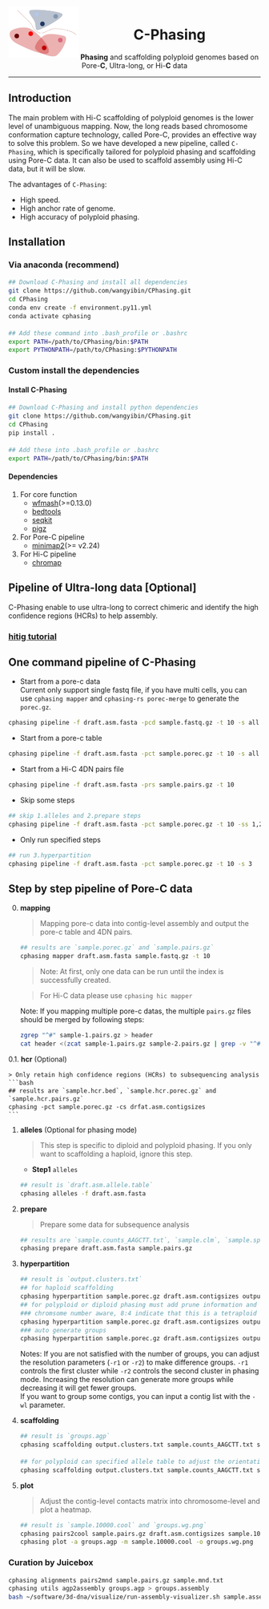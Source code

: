 <img src="pictures/logo/C-Phasing_logo3.jpg" alt="C-Phasing logo" width="140px" align="left" />
<h1 align="center"><b>C</b>-Phasing</h1>
<p align="center"> <b>Phasing</b> and scaffolding polyploid genomes based on Pore-<b>C</b>, Ultra-long, or Hi-<b>C</b> data</p>

***  

## Introduction
The main problem with Hi-C scaffolding of polyploid genomes is the lower level of unambiguous mapping. Now, the long reads based chromosome conformation capture technology, called Pore-C, provides an effective way to solve this problem. So we have developed a new pipeline, called `C-Phasing`, which is specifically tailored for polyploid phasing and scaffolding using Pore-C data. It can also be used to scaffold assembly using Hi-C data, but it will be slow.  
  
The advantages of `C-Phasing`:   
- High speed.   
- High anchor rate of genome. 
- High accuracy of polyploid phasing. 

## Installation
### Via anaconda (recommend)
```bash
## Download C-Phasing and install all dependencies
git clone https://github.com/wangyibin/CPhasing.git
cd CPhasing
conda env create -f environment.py11.yml
conda activate cphasing

## Add these command into .bash_profile or .bashrc
export PATH=/path/to/CPhasing/bin:$PATH
export PYTHONPATH=/path/to/CPhasing:$PYTHONPATH
```
### Custom install the dependencies
#### Install C-Phasing
```bash
## Download C-Phasing and install python dependencies
git clone https://github.com/wangyibin/CPhasing.git
cd CPhasing
pip install .

## Add these into .bash_profile or .bashrc
export PATH=/path/to/CPhasing/bin:$PATH
```
#### Dependencies
1. For core function
    - [wfmash](https://github.com/waveygang/wfmash)(>=0.13.0)
    - [bedtools](https://bedtools.readthedocs.io/en/latest/)
    - [seqkit](https://bioinf.shenwei.me/seqkit/)
    - [pigz](https://github.com/madler/pigz)
2. For Pore-C pipeline
    - [minimap2](https://github.com/lh3/minimap2)(>= v2.24)
3. For Hi-C pipeline
    - [chromap](https://github.com/haowenz/chromap)

## Pipeline of Ultra-long data [Optional]
C-Phasing enable to use ultra-long to correct chimeric and identify the high confidence regions (HCRs) to help assembly.  
### **[hitig tutorial](cphasing/hitig)**

## One command pipeline of C-Phasing
- Start from a pore-c data  
Current only support single fastq file, if you have multi cells, you can use `cphasing mapper` and `cphasing-rs porec-merge` to generate the `porec.gz`.  

```bash
cphasing pipeline -f draft.asm.fasta -pcd sample.fastq.gz -t 10 -s all -n "8:4"
```
- Start from a pore-c table  
```bash
cphasing pipeline -f draft.asm.fasta -pct sample.porec.gz -t 10 -s all 
```  
- Start from a Hi-C 4DN pairs file  
```bash
cphasing pipeline -f draft.asm.fasta -prs sample.pairs.gz -t 10
```  
- Skip some steps  
```bash
## skip 1.alleles and 2.prepare steps 
cphasing pipeline -f draft.asm.fasta -pct sample.porec.gz -t 10 -ss 1,2
```

- Only run specified steps  
```bash
## run 3.hyperpartition 
cphasing pipeline -f draft.asm.fasta -pct sample.porec.gz -t 10 -s 3
```

## Step by step pipeline of Pore-C data  
0. **mapping**  
    > Mapping pore-c data into contig-level assembly and output the pore-c table and 4DN pairs.
    ```bash
    ## results are `sample.porec.gz` and `sample.pairs.gz`  
    cphasing mapper draft.asm.fasta sample.fastq.gz -t 10
    ```  
    > Note: At first, only one data can be run until the index is successfully created.   

    > For Hi-C data please use `cphasing hic mapper`  

    Note: If you mapping multiple pore-c datas, the multiple `pairs.gz` files should be merged by following steps:
    ```bash
    zgrep "^#" sample-1.pairs.gz > header  
    cat header <(zcat sample-1.pairs.gz sample-2.pairs.gz | grep -v "^#") | pigz -p 4 -c > sample.pairs.gz   
    ```
0.1. **hcr** (Optional)

    > Only retain high confidence regions (HCRs) to subsequencing analysis
    ```bash
    ## results are `sample.hcr.bed`, `sample.hcr.porec.gz` and `sample.hcr.pairs.gz`
    cphasing -pct sample.porec.gz -cs drfat.asm.contigsizes 
    ```
1. **alleles** (Optional for phasing mode)  
    > This step is specific to diploid and polyploid phasing. If you only want to scaffolding a haploid, ignore this step.
    - **Step1** `alleles`
    ```bash
    ## result is `draft.asm.allele.table`
    cphasing alleles -f draft.asm.fasta
    ```

2. **prepare**  
    > Prepare some data for subsequence analysis  
    ```bash  
    ## results are `sample.counts_AAGCTT.txt`, `sample.clm`, `sample.split.contacts`, `sample.contacts`
    cphasing prepare draft.asm.fasta sample.pairs.gz 
    ```  

3. **hyperpartition**  
    ```bash  
    ## result is `output.clusters.txt`
    ## for haploid scaffolding 
    cphasing hyperpartition sample.porec.gz draft.asm.contigsizes output.clusters.txt
    ## for polyploid or diploid phasing must add prune information and use the incremental partition mode
    ### chromsome number aware, 8:4 indicate that this is a tetraploid with 8 chromosome in each haplotype
    cphasing hyperpartition sample.porec.gz draft.asm.contigsizes output.clusters.txt -pt prune.contig.table -inc -n 8:4 -t 4
    ### auto generate groups
    cphasing hyperpartition sample.porec.gz draft.asm.contigsizes output.clusters.txt -pt prune.contig.table -inc -t 4
    ```  

    Notes: If you are not satisfied with the number of groups, you can adjust the resolution parameters (`-r1` or `-r2`)  to make difference groups. `-r1` controls the first cluster while `-r2` controls the second cluster in phasing mode. Increasing the resolution can generate more groups while decreasing it will get fewer groups.  
    If you want to group some contigs, you can input a contig list with the `-wl` parameter.

4. **scaffolding**  
    ```bash  
    ## result is `groups.agp`
    cphasing scaffolding output.clusters.txt sample.counts_AAGCTT.txt sample.clm -sc sample.split.contacts -f draft.asm.fasta -t 4

    ## for polyploid can specified allele table to adjust the orientation of different haplotypes
    cphasing scaffolding output.clusters.txt sample.counts_AAGCTT.txt sample.clm -at draft.asm.allele.table -sc sample.split.contacts -f draft.asm.fasta 
    ```  
5. **plot**  
    > Adjust the contig-level contacts matrix into chromosome-level and plot a heatmap.  

    ```bash  
    ## result is `sample.10000.cool` and `groups.wg.png`
    cphasing pairs2cool sample.pairs.gz draft.asm.contigsizes sample.10000.cool
    cphasing plot -a groups.agp -m sample.10000.cool -o groups.wg.png
    ```  


### Curation by Juicebox
```bash
cphasing alignments pairs2mnd sample.pairs.gz sample.mnd.txt
cphasing utils agp2assembly groups.agp > groups.assembly
bash ~/software/3d-dna/visualize/run-assembly-visualizer.sh sample.assembly sample.mnd.txt
```


